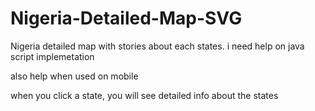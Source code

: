 # Nigeria-Detailed-Map-SVG

Nigeria detailed map with stories about each states. i need help on java script implemetation

also help when used on mobile

when you click a state, you will see detailed info about the states
